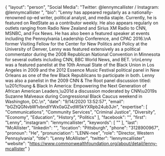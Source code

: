 {
  "layout": "person",
  "Social Media": "Twitter: @lennymcallister   / Instagram: @lennymcallister  ",
  "bio": "Lenny has appeared regularly as a nationally-renowned op-ed writer, political analyst, and media staple. Currently, he is featured on RedState as a contributor weekly. He also appears regularly on outlets ranging from Radio New Zealand and Sirius XM Radio to CNN, MSNBC, and Fox News. He has also been a featured speaker at events including the Pennsylvania Leadership Conference, and CPAC 2016.\nA former Visiting Fellow for the Center for New Politics and Policy at the University of Denver, Lenny was featured extensively as a political commentator during the 2008 Republican National Convention in Minnesota for several outlets including CNN, BBC World News, and BET.  \n\nLenny was a featured panelist at the 10th Annual State of the Black Union in Los Angeles in 2009 and the 2012 Essence Music Festival political panel in New Orleans as one of the few Black Republicans to participate in both. Lenny was also a panelist in the 2009 CNN & The Root panel discussion titled: \u201cYoung & Black In America: Empowering the Next Generation of African American Leaders,\u201d a discussion moderated by CNN\u2019s Suzanne Malveaux during Congressional Black Caucus weekend in Washington, DC.\n",
  "date": "9/14/2020 13:52:57",
  "email": "bGZtQGNvbW1vbndlYWx0aGZvdW5kYXRpb24ub3Jn",
  "expertise": [
    "Communications",
    "Community Services",
    "Criminal Justice",
    "Diversity",
    "Economy",
    "Education",
    "History",
    "Politics"
  ],
  "facebook": "",
  "first": "Lenny",
  "instagram": "lennymcallister",
  "keywords": [
    ""
  ],
  "last": "McAllister",
  "linkedin": "",
  "location": "Pittsburgh",
  "phone": "3128900967",
  "pronoun": "He",
  "pronunciation": "LENN-nee",
  "role": "Director, Western Pennsylvania",
  "title": "Lenny McAllister",
  "twitter": "lennymcallister",
  "website": "https://www.commonwealthfoundation.org/about/detail/lenny-mcallister"
}
